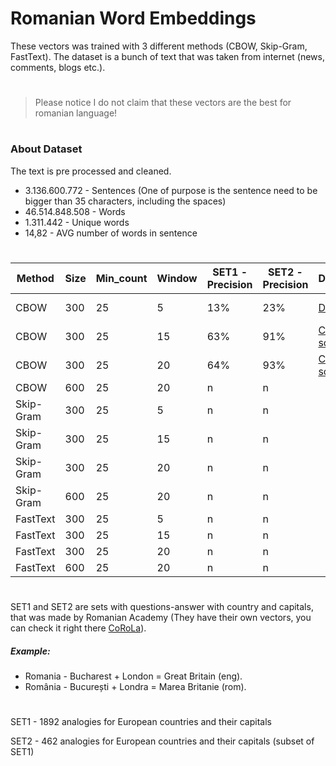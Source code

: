 # Romanian Word Embeddings

These vectors was trained with 3 different methods (CBOW, Skip-Gram, FastText). The dataset is a bunch of text that was taken from internet (news, comments, blogs etc.).

#

> Please notice I do not claim that these vectors are the best for romanian language!

#

### About Dataset
The text is pre processed and cleaned.

- 3.136.600.772 -  Sentences (One of purpose is the sentence need to be bigger than 35 characters, including the spaces) 
- 46.514.848.508 -  Words
- 1.311.442 - Unique words
- 14,82 - AVG number of words in sentence

#

| Method | Size | Min_count | Window | SET1 - Precision | SET2 - Precision | Download | Size | 
| ------ |----- | --------- | ------ | ---- | ---- | --------- | ----- |
| CBOW | 300 | 25 | 5 | 13% | 23% | <a href="https://drive.google.com/file/d/1rZw5gVw5iXcs8438QWPKY0aIHGCYO6wk/view?usp=sharing">Download</a> | 4.2 GB |
| CBOW | 300 | 25 | 15 | 63% | 91% | <a href="">Coming soon</a> | 4.2 GB |
| CBOW | 300 | 25 | 20 | 64% | 93% | <a href="">Coming soon</a> | 4.2 GB |
| CBOW | 600 | 25 | 20 | n | n |
| Skip-Gram | 300 | 25 | 5 | n | n |
| Skip-Gram | 300 | 25 | 15 | n | n |
| Skip-Gram | 300 | 25 | 20 | n | n |
| Skip-Gram | 600 | 25 | 20 | n | n |
| FastText | 300 | 25 | 5 | n | n |
| FastText | 300 | 25 | 15 | n | n |
| FastText | 300 | 25 | 20 | n | n |
| FastText | 600 | 25 | 20 | n | n |

#

SET1 and SET2 are sets with questions-answer with country and capitals, that was made by Romanian Academy (They have their own vectors, you can check it right there [CoRoLa](http://89.38.230.23/word_embeddings/)).


##### Example:
- Romania - Bucharest + London = Great Britain (eng).
- România - București + Londra = Marea Britanie (rom).

#

SET1 - 1892 analogies for European countries and their capitals

SET2 - 462 analogies for European countries and their capitals (subset of SET1)
